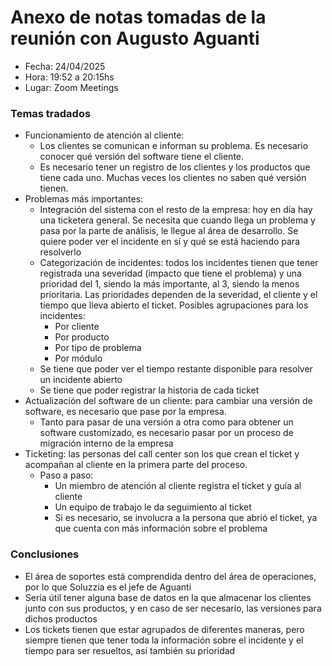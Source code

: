 # Anexo de notas tomadas de la reunión con Augusto Aguanti

* Fecha: 24/04/2025
* Hora: 19:52 a 20:15hs
* Lugar: Zoom Meetings


### Temas tradados
* Funcionamiento de atención al cliente:
  * Los clientes se comunican e informan su problema. Es necesario conocer qué versión del software tiene el cliente.
  * Es necesario tener un registro de los clientes y los productos que tiene cada uno. Muchas veces los clientes no 
saben qué versión tienen.
* Problemas más importantes:
  * Integración del sistema con el resto de la empresa: hoy en día hay una ticketera general. Se necesita que cuando 
llega un problema y pasa por la parte de análisis, le llegue al área de desarrollo. Se quiere poder ver el incidente en sí y qué se está haciendo para resolverlo
  * Categorización de incidentes: todos los incidentes tienen que tener registrada una severidad (impacto que tiene el 
problema) y una prioridad del 1, siendo la más importante, al 3, siendo la menos prioritaria. Las prioridades dependen de la severidad, el cliente y el tiempo que lleva abierto el ticket. Posibles agrupaciones para los incidentes:
    * Por cliente
    * Por producto
    * Por tipo de problema
    * Por módulo
  * Se tiene que poder ver el tiempo restante disponible para resolver un incidente abierto
  * Se tiene que poder registrar la historia de cada ticket
* Actualización del software de un cliente: para cambiar una versión de software, es necesario que pase por la empresa.
  * Tanto para pasar de una versión a otra como para obtener un software customizado, es necesario pasar por un proceso
de migración interno de la empresa
* Ticketing: las personas del call center son los que crean el ticket y acompañan al cliente en la primera parte del 
proceso.
  * Paso a paso:
      * Un miembro de atención al cliente registra el ticket y guía al cliente
      * Un equipo de trabajo le da seguimiento al ticket
      * Si es necesario, se involucra a la persona que abrió el ticket, ya que cuenta con más información sobre el 
problema



### Conclusiones
* El área de soportes está comprendida dentro del área de operaciones, por lo que Soluzzia es el jefe de Aguanti
* Sería útil tener alguna base de datos en la que almacenar los clientes junto con sus productos, y en caso de ser 
necesario, las versiones para dichos productos
* Los tickets tienen que estar agrupados de diferentes maneras, pero siempre tienen que tener toda la información sobre
el incidente y el tiempo para ser resueltos, así también su prioridad

